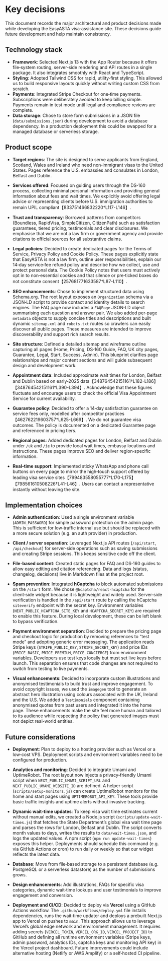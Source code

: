 # Key decisions

This document records the major architectural and product decisions made while developing the EasyASTA visa‑assistance site.  These decisions guide future development and help maintain consistency.

## Technology stack

* **Framework**: Selected Next.js 13 with the App Router because it offers file‑system routing, server‑side rendering and API routes in a single package.  It also integrates smoothly with React and TypeScript.
* **Styling**: Adopted Tailwind CSS for rapid, utility‑first styling.  This allowed us to build responsive layouts quickly without writing custom CSS from scratch.
* **Payments**: Integrated Stripe Checkout for one‑time payments.  Subscriptions were deliberately avoided to keep billing simple.  Payments remain in test mode until legal and compliance reviews are complete.
* **Data storage**: Chose to store form submissions in a JSON file (`data/submissions.json`) during development to avoid a database dependency.  In a production deployment this could be swapped for a managed database or serverless storage.

## Product scope

* **Target regions**: The site is designed to serve applicants from England, Scotland, Wales and Ireland who need non‑immigrant visas to the United States.  Pages reference the U.S. embassies and consulates in London, Belfast and Dublin.
* **Services offered**: Focused on guiding users through the DS‑160 process, collecting minimal personal information and providing general information about fees and wait times.  We explicitly avoid offering legal advice or representing clients before U.S. immigration authorities to remain UPIL compliant【833751466832220†L117-L146】.
* **Trust and transparency**: Borrowed patterns from competitors (Boundless, RapidVisa, SimpleCitizen, CitizenPath) such as satisfaction guarantees, tiered pricing, testimonials and clear disclosures.  We emphasise that we are not a law firm or government agency and provide citations to official sources for all substantive claims.

* **Legal policies**: Decided to create dedicated pages for the Terms of Service, Privacy Policy and Cookie Policy.  These pages explicitly state that EasyASTA is not a law firm, outline user responsibilities, explain our 14‑day service‑fee refund policy and describe how we collect, use and protect personal data.  The Cookie Policy notes that users must actively opt in to non‑essential cookies and that silence or pre‑ticked boxes do not constitute consent【257681771633587†L87-L110】.

* **SEO enhancements**: Chose to implement structured data using Schema.org.  The root layout exposes an `Organization` schema via a JSON‑LD script to provide contact and identity details to search engines.  The FAQ page now includes a `FAQPage` JSON‑LD object summarising each question and answer pair.  We also added per‑page `metadata` objects to supply concise titles and descriptions and built dynamic `sitemap.xml` and `robots.txt` routes so crawlers can easily discover all public pages.  These measures are intended to improve discoverability and support rich search results.
* **Site structure**: Defined a detailed sitemap and wireframe outline capturing all pages (Home, Pricing, DS‑160 Guide, FAQ, UK city pages, Guarantee, Legal, Start, Success, Admin).  This blueprint clarifies page relationships and major content sections and will guide subsequent design and development work.
* **Appointment data**: Included approximate wait times for London, Belfast and Dublin based on early‑2025 data【348764542151161†L182-L186】【348764542151161†L390-L394】.  Acknowledge that these figures fluctuate and encourage users to check the official Visa Appointment Service for current availability.

* **Guarantee policy**: Decided to offer a 14‑day satisfaction guarantee on service fees only, modelled after competitor practices【462762219603757†L625-L669】.  We do not guarantee visa outcomes.  The policy is documented on a dedicated Guarantee page and referenced in pricing tiers.

* **Regional pages**: Added dedicated pages for London, Belfast and Dublin under `/uk` and `/ie` to provide local wait times, embassy locations and instructions.  These pages improve SEO and deliver region‑specific information.

* **Real‑time support**: Implemented sticky WhatsApp and phone call buttons on every page to mirror the high‑touch support offered by leading visa service sites【799483558055777†L170-L175】【798561610508226†L41-L46】.  Users can contact a representative instantly without leaving the site.

## Implementation choices

* **Admin authentication**: Used a single environment variable (`ADMIN_PASSWORD`) for simple password protection on the admin page.  This is sufficient for low‑traffic internal use but should be replaced with a more secure solution (e.g. an auth provider) in production.
* **Client / server separation**: Leveraged Next.js API routes (`/api/start`, `/api/checkout`) for server‑side operations such as saving submissions and creating Stripe sessions.  This keeps sensitive code off the client.
* **File‑based content**: Created static pages for FAQ and DS‑160 guides to allow easy editing and citation referencing.  Data and logs (status, changelog, decisions) live in Markdown files at the project root.

* **Spam prevention**: Integrated **hCaptcha** to block automated submissions on the `/start` form.  We chose `@hcaptcha/react-hcaptcha` for the client‑side widget because it is lightweight and widely used.  Server‑side verification is handled in the `/api/start` route by calling the hCaptcha `siteverify` endpoint with the secret key.  Environment variables (`NEXT_PUBLIC_HCAPTCHA_SITE_KEY` and `HCAPTCHA_SECRET_KEY`) are required to enable this feature.  During local development, these can be left blank to bypass verification.

* **Payment environment separation**: Decided to prepare the pricing page and checkout logic for production by removing references to “test mode” and adopting generic error messaging.  The application reads Stripe keys (`STRIPE_PUBLIC_KEY`, `STRIPE_SECRET_KEY`) and price IDs (`PRICE_BASIC`, `PRICE_PREMIUM`, `PRICE_CONCIERGE`) from environment variables.  Developers use test keys locally but must set live keys before launch.  This separation ensures that code changes are not required to switch from testing to live payments.

* **Visual enhancements**: Decided to incorporate custom illustrations and anonymised testimonials to build trust and improve engagement.  To avoid copyright issues, we used the `imagegen` tool to generate an abstract hero illustration using colours associated with the UK, Ireland and the U.S.  We added a `Testimonials` component containing anonymised quotes from past users and integrated it into the home page.  These enhancements make the site feel more human and tailored to its audience while respecting the policy that generated images must not depict real-world entities.

## Future considerations

* **Deployment**: Plan to deploy to a hosting provider such as Vercel or a low‑cost VPS.  Deployment scripts and environment variables need to be configured for production.
* **Analytics and monitoring**: Decided to integrate Umami and UptimeRobot.  The root layout now injects a privacy‑friendly Umami script when `NEXT_PUBLIC_UMAMI_SCRIPT_URL` and `NEXT_PUBLIC_UMAMI_WEBSITE_ID` are defined.  A helper script (`scripts/setup-monitors.js`) can create UptimeRobot monitors for the home and start pages using `UPTIMEROBOT_API_KEY`.  These tools provide basic traffic insights and uptime alerts without invasive tracking.

* **Dynamic wait‑time updates**: To keep visa wait time estimates current without manual edits, we created a Node.js script (`scripts/update-wait-times.js`) that fetches the State Department’s global visa wait time page and parses the rows for London, Belfast and Dublin.  The script converts month values to days, writes the results to `data/wait-times.json`, and logs the updated values.  A npm script (`npm run update-wait-times`) exposes this helper.  Deployments should schedule this command (e.g. via GitHub Actions or cron) to run daily or weekly so that our widget reflects the latest data.
* **Database**: Move from file‑based storage to a persistent database (e.g. PostgreSQL or a serverless datastore) as the number of submissions grows.
* **Design enhancements**: Add illustrations, FAQs for specific visa categories, dynamic wait‑time lookups and user testimonials to improve engagement and conversion.

* **Deployment and CI/CD**: Decided to deploy via **Vercel** using a GitHub Actions workflow.  The `.github/workflows/deploy.yml` file installs dependencies, runs the wait‑time updater and deploys a prebuilt Next.js app to Vercel on pushes to `main`.  This approach allows us to leverage Vercel’s global edge network and environment management.  It requires adding secrets (`VERCEL_TOKEN`, `VERCEL_ORG_ID`, `VERCEL_PROJECT_ID`) to GitHub and defining all runtime environment variables (Stripe keys, admin password, analytics IDs, captcha keys and monitoring API key) in the Vercel project dashboard.  Future improvements could include alternative hosting (Netlify or AWS Amplify) or a self‑hosted CI pipeline.